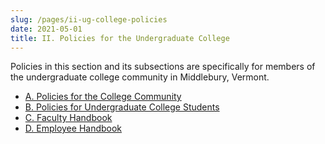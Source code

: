 ```yaml
---
slug: /pages/ii-ug-college-policies
date: 2021-05-01
title: II. Policies for the Undergraduate College
---
```

Policies in this section and its subsections are specifically for members of the undergraduate college community in Middlebury, Vermont.

* [A. Policies for the College Community](/pages/ii-ug-college-policies/commun-policies)
* [B. Policies for Undergraduate College Students](/pages/ii-ug-college-policies/ug-policies)
* [C. Faculty Handbook](/pages/ii-ug-college-policies/faculty)
* [D. Employee Handbook](/pages/ii-ug-college-policies/employee)